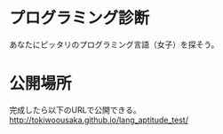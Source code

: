 # プログラミング診断

あなたにピッタリのプログラミング言語（女子）を探そう。

# 公開場所

完成したら以下のURLで公開できる。
http://tokiwoousaka.github.io/lang_aptitude_test/
